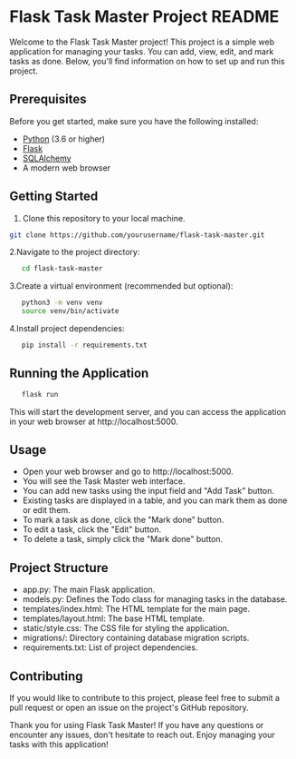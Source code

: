 # Flask Task Master Project README

Welcome to the Flask Task Master project! This project is a simple web application for managing your tasks. You can add, view, edit, and mark tasks as done. Below, you'll find information on how to set up and run this project.

## Prerequisites

Before you get started, make sure you have the following installed:

- [Python](https://www.python.org/) (3.6 or higher)
- [Flask](https://flask.palletsprojects.com/en/2.1.x/)
- [SQLAlchemy](https://www.sqlalchemy.org/)
- A modern web browser

## Getting Started

1. Clone this repository to your local machine.
```bash
git clone https://github.com/yourusername/flask-task-master.git
```
2.Navigate to the project directory:
```bash
   cd flask-task-master
```
3.Create a virtual environment (recommended but optional):
```bash
   python3 -m venv venv
   source venv/bin/activate
```
4.Install project dependencies:
```bash
   pip install -r requirements.txt
```
## Running the Application
```bash
   flask run
```
This will start the development server, and you can access the application in your web browser at http://localhost:5000.

## Usage
- Open your web browser and go to http://localhost:5000.
- You will see the Task Master web interface.
- You can add new tasks using the input field and "Add Task" button.
- Existing tasks are displayed in a table, and you can mark them as done or edit them.
- To mark a task as done, click the "Mark done" button.
- To edit a task, click the "Edit" button.
- To delete a task, simply click the "Mark done" button.
## Project Structure
- app.py: The main Flask application.
- models.py: Defines the Todo class for managing tasks in the database.
- templates/index.html: The HTML template for the main page.
- templates/layout.html: The base HTML template.
- static/style.css: The CSS file for styling the application.
- migrations/: Directory containing database migration scripts.
- requirements.txt: List of project dependencies.
## Contributing
If you would like to contribute to this project, please feel free to submit a pull request or open an issue on the project's GitHub repository.

Thank you for using Flask Task Master! If you have any questions or encounter any issues, don't hesitate to reach out. Enjoy managing your tasks with this application!




